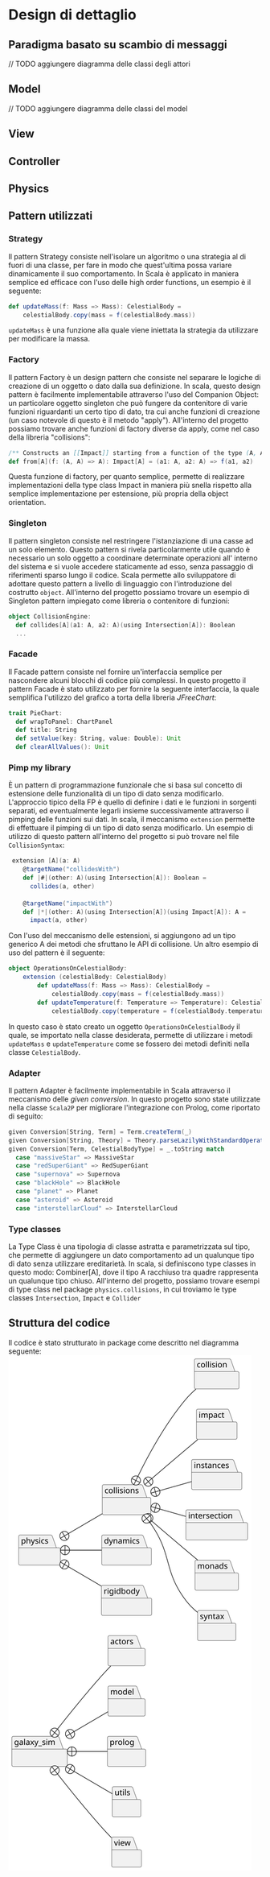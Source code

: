 # Design di dettaglio

## Paradigma basato su scambio di messaggi

// TODO aggiungere diagramma delle classi degli attori

## Model

// TODO aggiungere diagramma delle classi del model

## View

## Controller

## Physics

## Pattern utilizzati
### Strategy
Il pattern Strategy consiste nell'isolare un algoritmo o una strategia al di fuori di una classe, per fare in modo che quest'ultima possa variare dinamicamente il suo comportamento. In Scala è applicato in maniera semplice ed efficace con l'uso delle high order functions, un esempio è il seguente: 
```scala
def updateMass(f: Mass => Mass): CelestialBody = 
    celestialBody.copy(mass = f(celestialBody.mass))
```
`updateMass` è una funzione alla quale viene iniettata la strategia da utilizzare per modificare la massa.
### Factory
Il pattern Factory è un design pattern che consiste nel separare le logiche di creazione di un oggetto o dato dalla sua definizione. In scala, questo design pattern è facilmente
implementabile attraverso l'uso del Companion Object: un particolare oggetto singleton che può fungere da contenitore di varie funzioni riguardanti un certo tipo di dato, tra cui
anche funzioni di creazione (un caso notevole di questo è il metodo "apply"). All'interno del progetto possiamo trovare anche funzioni di factory diverse da apply, come nel caso della
libreria "collisions":
```scala
/** Constructs an [[Impact]] starting from a function of the type (A, A) => A. */
def from[A](f: (A, A) => A): Impact[A] = (a1: A, a2: A) => f(a1, a2)
```
Questa funzione di factory, per quanto semplice, permette di realizzare implementazioni della type class Impact in maniera più snella rispetto alla semplice implementazione per estensione,
più propria della object orientation.

### Singleton
Il pattern singleton consiste nel restringere l'istanziazione di una casse ad un solo elemento. Questo pattern si rivela particolarmente utile quando è necessario un solo oggetto a coordinare determinate operazioni all' interno del sistema e si vuole accedere staticamente ad esso, senza passaggio di riferimenti sparso lungo il codice. Scala permette allo sviluppatore di adottare questo pattern a livello di linguaggio con l'introduzione del costrutto `object`. All'interno del progetto possiamo trovare un esempio di Singleton pattern impiegato come libreria o contenitore di funzioni:
```scala
object CollisionEngine:
  def collides[A](a1: A, a2: A)(using Intersection[A]): Boolean
  ...
```

### Facade
Il Facade pattern consiste nel fornire un'interfaccia semplice per nascondere alcuni blocchi di codice più complessi.
In questo progetto il pattern Facade è stato utilizzato per fornire la seguente interfaccia, la quale semplifica l'utilizzo del grafico a torta della libreria _JFreeChart_:
```scala
trait PieChart:
  def wrapToPanel: ChartPanel
  def title: String
  def setValue(key: String, value: Double): Unit
  def clearAllValues(): Unit
```

### Pimp my library
È un pattern di programmazione funzionale che si basa sul concetto di estensione delle funzionalità di un tipo di dato senza modificarlo. L'approccio tipico della FP è quello di definire
i dati e le funzioni in sorgenti separati, ed eventualmente legarli insieme successivamente attraverso il pimping delle funzioni sui dati. In scala, il meccanismo `extension`
permette di effettuare il pimping di un tipo di dato senza modificarlo. Un esempio di utilizzo di questo pattern all'interno del progetto si può trovare nel file `CollisionSyntax`:
```scala
 extension [A](a: A)
    @targetName("collidesWith")
    def |#|(other: A)(using Intersection[A]): Boolean =
      collides(a, other)

    @targetName("impactWith")
    def |*|(other: A)(using Intersection[A])(using Impact[A]): A =
      impact(a, other)
```
Con l'uso del meccanismo delle estensioni, si aggiungono ad un tipo generico A dei metodi che sfruttano le API di collisione.
Un altro esempio di uso del pattern è il seguente:
```scala
object OperationsOnCelestialBody:
    extension (celestialBody: CelestialBody)
        def updateMass(f: Mass => Mass): CelestialBody = 
            celestialBody.copy(mass = f(celestialBody.mass))
        def updateTemperature(f: Temperature => Temperature): CelestialBody = 
            celestialBody.copy(temperature = f(celestialBody.temperature))
```
In questo caso è stato creato un oggetto `OperationsOnCelestialBody` il quale, se importato nella classe desiderata, permette di utilizzare i metodi `updateMass` e `updateTemperature` come se fossero dei metodi definiti nella classe `CelestialBody`.

### Adapter
Il pattern Adapter è facilmente implementabile in Scala attraverso il meccanismo delle _given conversion_. In questo progetto sono state utilizzate nella classe `Scala2P` per migliorare l'integrazione con Prolog, come riportato di seguito:
```scala
given Conversion[String, Term] = Term.createTerm(_)
given Conversion[String, Theory] = Theory.parseLazilyWithStandardOperators(_)
given Conversion[Term, CelestialBodyType] = _.toString match
  case "massiveStar" => MassiveStar
  case "redSuperGiant" => RedSuperGiant
  case "supernova" => Supernova
  case "blackHole" => BlackHole
  case "planet" => Planet
  case "asteroid" => Asteroid
  case "interstellarCloud" => InterstellarCloud
```

### Type classes
La Type Class è una tipologia di classe astratta e parametrizzata sul tipo, che permette di aggiungere un dato comportamento ad un qualunque tipo di dato senza utilizzare
ereditarietà. In scala, si definiscono type classes in questo modo: Combiner[A], dove il tipo A racchiuso tra quadre rappresenta un qualunque tipo chiuso. All'interno del progetto, possiamo trovare
esempi di type class nel package `physics.collisions`, in cui troviamo le type classes `Intersection`, `Impact` e `Collider`

## Struttura del codice
Il codice è stato strutturato in package come descritto nel diagramma seguente:
![Packages](./images/packages_diagram.svg)